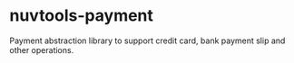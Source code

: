 # nuvtools-payment
Payment abstraction library to support credit card, bank payment slip and other operations.

